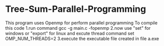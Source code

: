 # Tree-Sum-Parallel-Programming
This program uses Openmp for perform parallel programming
To compile this code
1.run command
  gcc -g main.c -fopenmp
2.now use "set" for windows or "export" for linux and excute thread command
  set OMP_NUM_THREADS=2
3.execute the executable file created in file
  a.exe
